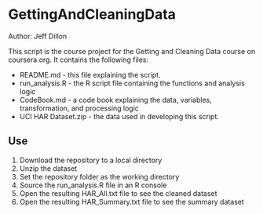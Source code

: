 # GettingAndCleaningData

Author: Jeff Dillon

This script is the course project for the Getting and Cleaning Data course on coursera.org. It
contains the following files:
- README.md - this file explaining the script.
- run_analysis.R - the R script file containing the functions and analysis logic
- CodeBook.md - a code book explaining the data, variables, transformation, and processing logic
- UCI HAR Dataset.zip - the data used in developing this script.

## Use
1. Download the repository to a local directory
2. Unzip the dataset
3. Set the repository folder as the working directory
3. Source the run_analysis.R file in an R console
4. Open the resulting HAR_All.txt file to see the cleaned dataset
5. Open the resulting HAR_Summary.txt file to see the summary dataset